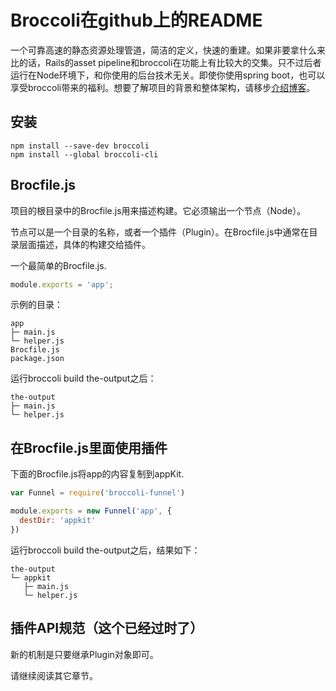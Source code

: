 # Broccoli在github上的README

一个可靠高速的静态资源处理管道，简洁的定义，快速的重建。如果非要拿什么来比的话，Rails的asset pipeline和broccoli在功能上有比较大的交集。只不过后者运行在Node环境下，和你使用的后台技术无关。即使你使用spring boot，也可以享受broccoli带来的福利。想要了解项目的背景和整体架构，请移步[介绍博客](https://www.solitr.com/blog/2014/02/broccoli-first-release/)。

## 安装

```shell
npm install --save-dev broccoli
npm install --global broccoli-cli
```
## Brocfile.js

项目的根目录中的Brocfile.js用来描述构建。它必须输出一个节点（Node）。

节点可以是一个目录的名称，或者一个插件（Plugin）。在Brocfile.js中通常在目录层面描述，具体的构建交给插件。

一个最简单的Brocfile.js.
```js
module.exports = 'app';
```

示例的目录：
```
app
├─ main.js
└─ helper.js
Brocfile.js
package.json
```

运行broccoli build the-output之后：
```
the-output
├─ main.js
└─ helper.js
```

## 在Brocfile.js里面使用插件

下面的Brocfile.js将app的内容复制到appKit.
```js
var Funnel = require('broccoli-funnel')

module.exports = new Funnel('app', {
  destDir: 'appkit'
})
```
运行broccoli build the-output之后，结果如下：

```
the-output
└─ appkit
   ├─ main.js
   └─ helper.js
```

## 插件API规范（这个已经过时了）

新的机制是只要继承Plugin对象即可。

请继续阅读其它章节。
